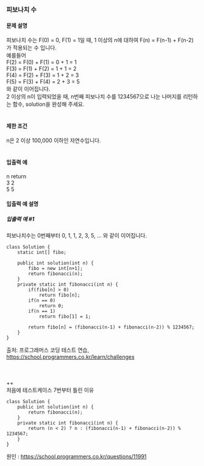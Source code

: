 ### 피보나치 수

#### 문제 설명
피보나치 수는 F(0) = 0, F(1) = 1일 때, 1 이상의 n에 대하여 F(n) = F(n-1) + F(n-2) 가 적용되는 수 입니다.<br>
예를들어<br>
F(2) = F(0) + F(1) = 0 + 1 = 1<br>
F(3) = F(1) + F(2) = 1 + 1 = 2<br>
F(4) = F(2) + F(3) = 1 + 2 = 3<br>
F(5) = F(3) + F(4) = 2 + 3 = 5<br>
와 같이 이어집니다.<br>
2 이상의 n이 입력되었을 때, n번째 피보나치 수를 1234567으로 나눈 나머지를 리턴하는 함수, solution을 완성해 주세요.<br>
<br>

#### 제한 조건
n은 2 이상 100,000 이하인 자연수입니다.<br>
<br>
#### 입출력 예<br>
n	return<br>
3	2<br>
5	5<br>

#### 입출력 예 설명<br>
##### 입출력 예 #1<br>
피보나치수는 0번째부터 0, 1, 1, 2, 3, 5, ... 와 같이 이어집니다.<br>

```
class Solution {
    static int[] fibo;
    
    public int solution(int n) {
        fibo = new int[n+1];
        return fibonacci(n);
    }
    private static int fibonacci(int n) {
        if(fibo[n] > 0) 
            return fibo[n];
        if(n == 0) 
            return 0;
        if(n == 1) 
            return fibo[1] = 1;
        
        return fibo[n] = (fibonacci(n-1) + fibonacci(n-2)) % 1234567;
    }
}
```

출처: 프로그래머스 코딩 테스트 연습, https://school.programmers.co.kr/learn/challenges
<br>
<br>
<br>
<br>
++
<br>
처음에 테스트케이스 7번부터 틀린 이유 
```
class Solution {
    public int solution(int n) {
        return fibonacci(n);
    }
    private static int fibonacci(int n) {
        return (n < 2) ? n : (fibonacci(n-1) + fibonacci(n-2)) % 1234567;
    }
}
```
원인 : https://school.programmers.co.kr/questions/11991
